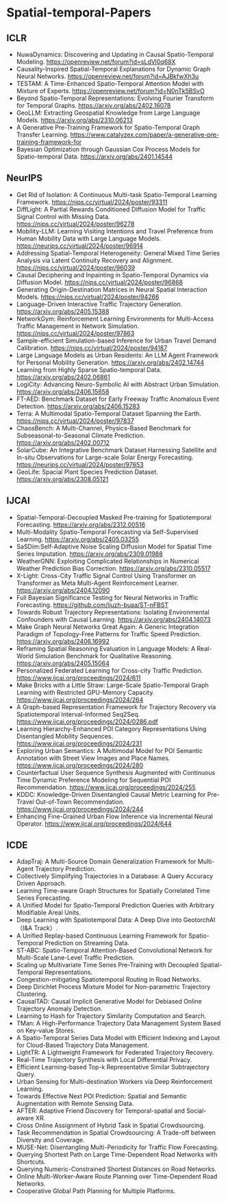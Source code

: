 # Spatial-temporal-Papers

## ICLR
- NuwaDynamics: Discovering and Updating in Causal Spatio-Temporal Modeling. https://openreview.net/forum?id=sLdVl0q68X
- Causality-Inspired Spatial-Temporal Explanations for Dynamic Graph Neural Networks. https://openreview.net/forum?id=AJBkfwXh3u
- TESTAM: A Time-Enhanced Spatio-Temporal Attention Model with Mixture of Experts. https://openreview.net/forum?id=N0nTk5BSvO
- Beyond Spatio-Temporal Representations: Evolving Fourier Transform for Temporal Graphs. https://arxiv.org/abs/2402.16078
- GeoLLM: Extracting Geospatial Knowledge from Large Language Models. https://arxiv.org/abs/2310.06213
- A Generative Pre-Training Framework for Spatio-Temporal Graph Transfer Learning. https://www.catalyzex.com/paper/a-generative-pre-training-framework-for
- Bayesian Optimization through Gaussian Cox Process Models for Spatio-temporal Data. https://arxiv.org/abs/2401.14544

## NeurIPS
- Get Rid of Isolation: A Continuous Multi-task Spatio-Temporal Learning Framework. https://nips.cc/virtual/2024/poster/93311
- DiffLight: A Partial Rewards Conditioned Diffusion Model for Traffic Signal Control with Missing Data. https://nips.cc/virtual/2024/poster/96278
- Mobility-LLM: Learning Visiting Intentions and Travel Preference from Human Mobility Data with Large Language Models. https://neurips.cc/virtual/2024/poster/96914
- Addressing Spatial-Temporal Heterogeneity: General Mixed Time Series Analysis via Latent Continuity Recovery and Alignment. https://nips.cc/virtual/2024/poster/96039
- Causal Deciphering and Inpainting in Spatio-Temporal Dynamics via Diffusion Model. https://nips.cc/virtual/2024/poster/96868
- Generating Origin-Destination Matrices in Neural Spatial Interaction Models. https://nips.cc/virtual/2024/poster/94266
- Language-Driven Interactive Traffic Trajectory Generation. https://arxiv.org/abs/2405.15388
- NetworkGym: Reinforcement Learning Environments for Multi-Access Traffic Management in Network Simulation. https://nips.cc/virtual/2024/poster/97863
- Sample-efficient Simulation-based Inference for Urban Travel Demand Calibration. https://nips.cc/virtual/2024/poster/94187
- Large Language Models as Urban Residents: An LLM Agent Framework for Personal Mobility Generation. https://arxiv.org/abs/2402.14744
- Learning from Highly Sparse Spatio-temporal Data. https://arxiv.org/abs/2402.06861
- LogiCity: Advancing Neuro-Symbolic AI with Abstract Urban Simulation. https://arxiv.org/abs/2406.15658
- FT-AED: Benchmark Dataset for Early Freeway Traffic Anomalous Event Detection. https://arxiv.org/abs/2406.15283
- Terra: A Multimodal Spatio-Temporal Dataset Spanning the Earth. https://nips.cc/virtual/2024/poster/97837
- ChaosBench: A Multi-Channel, Physics-Based Benchmark for Subseasonal-to-Seasonal Climate Prediction. https://arxiv.org/abs/2402.00712
- SolarCube: An Integrative Benchmark Dataset Harnessing Satellite and In-situ Observations for Large-scale Solar Energy Forecasting. https://neurips.cc/virtual/2024/poster/97653
- GeoLife: Spacial Plant Species Prediction Dataset. https://arxiv.org/abs/2308.05121

## IJCAI
- Spatial-Temporal-Decoupled Masked Pre-training for Spatiotemporal Forecasting. https://arxiv.org/abs/2312.00516
- Multi-Modality Spatio-Temporal Forecasting via Self-Supervised Learning. https://arxiv.org/abs/2405.03255
- SaSDim:Self-Adaptive Noise Scaling Diffusion Model for Spatial Time Series Imputation. https://arxiv.org/abs/2309.01988
- WeatherGNN: Exploiting Complicated Relationships in Numerical Weather Prediction Bias Correction. https://arxiv.org/abs/2310.05517
- X-Light: Cross-City Traffic Signal Control Using Transformer on Transformer as Meta Multi-Agent Reinforcement Learner. https://arxiv.org/abs/2404.12090
- Full Bayesian Significance Testing for Neural Networks in Traffic Forecasting. https://github.com/liuzh-buaa/ST-nFBST
- Towards Robust Trajectory Representations: Isolating Environmental Confounders with Causal Learning. https://arxiv.org/abs/2404.14073
- Make Graph Neural Networks Great Again: A Generic Integration Paradigm of Topology-Free Patterns for Traffic Speed Prediction. https://arxiv.org/abs/2406.16992
- Reframing Spatial Reasoning Evaluation in Language Models: A Real-World Simulation Benchmark for Qualitative Reasoning. https://arxiv.org/abs/2405.15064
- Personalized Federated Learning for Cross-city Traffic Prediction. https://www.ijcai.org/proceedings/2024/611
- Make Bricks with a Little Straw: Large-Scale Spatio-Temporal Graph Learning with Restricted GPU-Memory Capacity. https://www.ijcai.org/proceedings/2024/264
- A Graph-based Representation Framework for Trajectory Recovery via Spatiotemporal Interval-Informed Seq2Seq. https://www.ijcai.org/proceedings/2024/0286.pdf
- Learning Hierarchy-Enhanced POI Category Representations Using Disentangled Mobility Sequences. https://www.ijcai.org/proceedings/2024/231
- Exploring Urban Semantics: A Multimodal Model for POI Semantic Annotation with Street View Images and Place Names. https://www.ijcai.org/proceedings/2024/280
- Counterfactual User Sequence Synthesis Augmented with Continuous Time Dynamic Preference Modeling for Sequential POI Recommendation. https://www.ijcai.org/proceedings/2024/255
- KDDC: Knowledge-Driven Disentangled Causal Metric Learning for Pre-Travel Out-of-Town Recommendation. https://www.ijcai.org/proceedings/2024/244
- Enhancing Fine-Grained Urban Flow Inference via Incremental Neural Operator. https://www.ijcai.org/proceedings/2024/644

## ICDE
- AdapTraj: A Multi-Source Domain Generalization Framework for Multi-Agent Trajectory Prediction.
- Collectively Simplifying Trajectories in a Database: A Query Accuracy Driven Approach.
- Learning Time-aware Graph Structures for Spatially Correlated Time Series Forecasting.
- A Unified Model for Spatio-Temporal Prediction Queries with Arbitrary Modifiable Areal Units.
- Deep Learning with Spatiotemporal Data: A Deep Dive into GeotorchAI（I&A Track）.
- A Unified Replay-based Continuous Learning Framework for Spatio-Temporal Prediction on Streaming Data.
- ST-ABC: Spatio-Temporal Attention-Based Convolutional Network for Multi-Scale Lane-Level Traffic Prediction.
- Scaling up Multivariate Time Series Pre-Training with Decoupled Spatial-Temporal Representations.
- Congestion-mitigating Spatiotemporal Routing in Road Networks.
- Deep Dirichlet Process Mixture Model for Non-parametric Trajectory Clustering.
- CausalTAD: Causal Implicit Generative Model for Debiased Online Trajectory Anomaly Detection.
- Learning to Hash for Trajectory Similarity Computation and Search.
- TMan: A High-Performance Trajectory Data Management System Based on Key-value Stores.
- A Spatio-Temporal Series Data Model with Efficient Indexing and Layout for Cloud-Based Trajectory Data Management.
- LightTR: A Lightweight Framework for Federated Trajectory Recovery.
- Real-Time Trajectory Synthesis with Local Differential Privacy.
- Efficient Learning-based Top-k Representative Similar Subtrajectory Query.
- Urban Sensing for Multi-destination Workers via Deep Reinforcement Learning.
- Towards Effective Next POI Prediction: Spatial and Semantic Augmentation with Remote Sensing Data.
- AFTER: Adaptive Friend Discovery for Temporal-spatial and Social-aware XR.
- Cross Online Assignment of Hybrid Task in Spatial Crowdsourcing.
- Task Recommendation in Spatial Crowdsourcing: A Trade-off between Diversity and Coverage.
- MUSE-Net: Disentangling Multi-Periodicity for Traffic Flow Forecasting.
- Querying Shortest Path on Large Time-Dependent Road Networks with Shortcuts.
- Querying Numeric-Constrained Shortest Distances on Road Networks.
- Online Multi-Worker-Aware Route Planning over Time-Dependent Road Networks.
- Cooperative Global Path Planning for Multiple Platforms.
